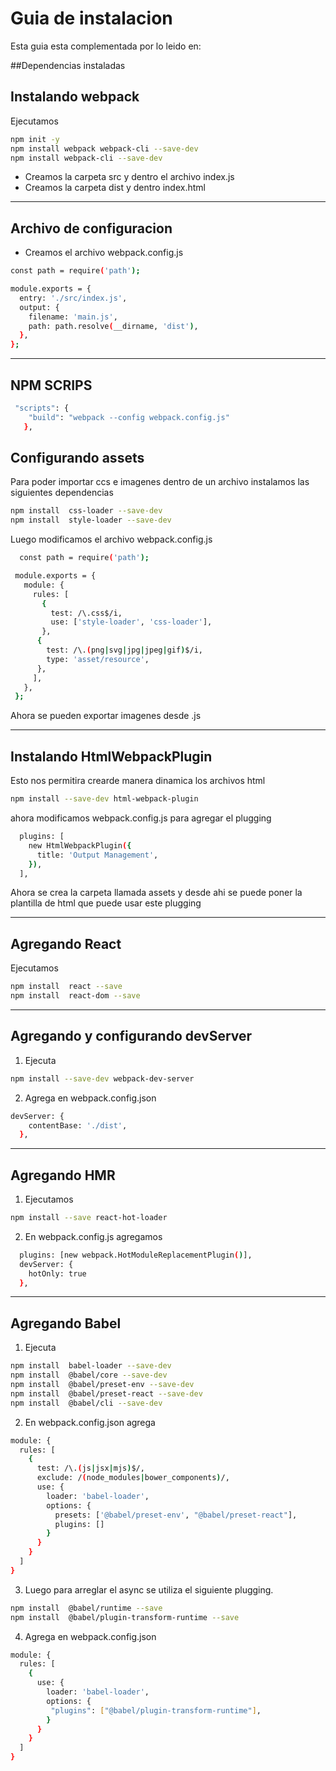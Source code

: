 # Guia de instalacion

Esta guia esta complementada por lo leido en:

##Dependencias instaladas

## Instalando webpack

Ejecutamos 

```bash
npm init -y
npm install webpack webpack-cli --save-dev
npm install webpack-cli --save-dev
```

- Creamos la carpeta src y dentro el archivo index.js
- Creamos la carpeta dist y dentro index.html

---

## Archivo de configuracion

- Creamos el archivo webpack.config.js

```bash
const path = require('path');

module.exports = {
  entry: './src/index.js',
  output: {
    filename: 'main.js',
    path: path.resolve(__dirname, 'dist'),
  },
};
```

---

## NPM SCRIPS

``` bash
 "scripts": {
    "build": "webpack --config webpack.config.js"
   },
```

## Configurando assets

Para poder importar ccs e imagenes dentro de un archivo instalamos las siguientes dependencias

```bash
npm install  css-loader --save-dev
npm install  style-loader --save-dev
```

Luego modificamos el archivo webpack.config.js

```bash
  const path = require('path');

 module.exports = {
   module: {
     rules: [
       {
         test: /\.css$/i,
         use: ['style-loader', 'css-loader'],
       },
      {
        test: /\.(png|svg|jpg|jpeg|gif)$/i,
        type: 'asset/resource',
      },
     ],
   },
 };
```

Ahora se pueden exportar imagenes desde .js

---

## Instalando HtmlWebpackPlugin

Esto nos permitira crearde manera dinamica los archivos html

```bash
npm install --save-dev html-webpack-plugin
```

ahora modificamos webpack.config.js para agregar el plugging

```bash
  plugins: [
    new HtmlWebpackPlugin({
      title: 'Output Management',
    }),
  ],
```

Ahora se crea la carpeta llamada assets y desde ahi se puede poner la plantilla de html que puede usar este plugging

---

## Agregando React

Ejecutamos

```bash
npm install  react --save
npm install  react-dom --save
```

---

## Agregando y configurando devServer

1. Ejecuta

```bash
npm install --save-dev webpack-dev-server 
```

2. Agrega en webpack.config.json

```bash
devServer: {
    contentBase: './dist',
  },
```

---

## Agregando HMR

1. Ejecutamos

```bash
npm install --save react-hot-loader
```

2. En webpack.config.js agregamos

```bash
  plugins: [new webpack.HotModuleReplacementPlugin()],
  devServer: {
    hotOnly: true
  },
```

---

## Agregando Babel

1. Ejecuta

```bash
npm install  babel-loader --save-dev
npm install  @babel/core --save-dev
npm install  @babel/preset-env --save-dev
npm install  @babel/preset-react --save-dev
npm install  @babel/cli --save-dev
```

2. En webpack.config.json agrega

```bash
module: {
  rules: [
    {
      test: /\.(js|jsx|mjs)$/,
      exclude: /(node_modules|bower_components)/,
      use: {
        loader: 'babel-loader',
        options: {
          presets: ['@babel/preset-env', "@babel/preset-react"],
          plugins: []
        }
      }
    }
  ]
}
```

3. Luego para arreglar el async se utiliza el siguiente plugging.

```bash
npm install  @babel/runtime --save
npm install  @babel/plugin-transform-runtime --save
```

4. Agrega en webpack.config.json

```bash
module: {
  rules: [
    {
      use: {
        loader: 'babel-loader',
        options: {
         "plugins": ["@babel/plugin-transform-runtime"],
        }
      }
    }
  ]
}
```
